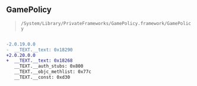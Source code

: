 ## GamePolicy

> `/System/Library/PrivateFrameworks/GamePolicy.framework/GamePolicy`

```diff

-2.0.19.0.0
-  __TEXT.__text: 0x18290
+2.0.20.0.0
+  __TEXT.__text: 0x18268
   __TEXT.__auth_stubs: 0x800
   __TEXT.__objc_methlist: 0x77c
   __TEXT.__const: 0xd30

```
